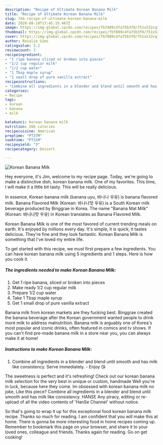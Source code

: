 ```yaml
---
description: "Recipe of Ultimate Korean Banana Milk"
title: "Recipe of Ultimate Korean Banana Milk"
slug: 744-recipe-of-ultimate-korean-banana-milk
date: 2020-08-10T17:45:19.467Z
image: https://img-global.cpcdn.com/recipes/fbf889c4fa75b3f0/751x532cq70/korean-banana-milk-recipe-main-photo.jpg
thumbnail: https://img-global.cpcdn.com/recipes/fbf889c4fa75b3f0/751x532cq70/korean-banana-milk-recipe-main-photo.jpg
cover: https://img-global.cpcdn.com/recipes/fbf889c4fa75b3f0/751x532cq70/korean-banana-milk-recipe-main-photo.jpg
author: Rosalie Sims
ratingvalue: 3.2
reviewcount: 3
recipeingredient:
- "1 ripe banana sliced or broken into pieces"
- "1/2 cup regular milk"
- "1/2 cup water"
- "1 Tbsp maple syrup"
- "1 small drop of pure vanilla extract"
recipeinstructions:
- "Combine all ingredients in a blender and blend until smooth and has milk like consistency. Serve immediately. Enjoy 😘"
categories:
- Recipe
tags:
- korean
- banana
- milk

katakunci: korean banana milk 
nutrition: 266 calories
recipecuisine: American
preptime: "PT37M"
cooktime: "PT31M"
recipeyield: "3"
recipecategory: Dessert

---
```



![Korean Banana Milk](https://img-global.cpcdn.com/recipes/fbf889c4fa75b3f0/751x532cq70/korean-banana-milk-recipe-main-photo.jpg)

Hey everyone, it's Jim, welcome to my recipe page. Today, we're going to make a distinctive dish, korean banana milk. One of my favorites. This time, I will make it a little bit tasty. This will be really delicious.

In essence, Korean banana milk (banana uyu, 바나나 우유) is banana flavored milk. Banana Flavored Milk (Korean: 바나나맛 우유) is a South Korean milk beverage produced by Binggrae in Korea. The name &#34;Banana Mat Milk&#34; (Korean: 바나나맛 우유) in Korean translates as Banana Flavored Milk.

Korean Banana Milk is one of the most favored of current trending meals on earth. It's enjoyed by millions every day. It's simple, it is quick, it tastes delicious. They're fine and they look fantastic. Korean Banana Milk is something that I've loved my entire life.


To get started with this recipe, we must first prepare a few ingredients. You can have korean banana milk using 5 ingredients and 1 steps. Here is how you cook it.

<!--inarticleads1-->

##### The ingredients needed to make Korean Banana Milk:

1. Get 1 ripe banana, sliced or broken into pieces
1. Make ready 1/2 cup regular milk
1. Prepare 1/2 cup water
1. Take 1 Tbsp maple syrup
1. Get 1 small drop of pure vanilla extract


Banana milk from korean markets are they fucking best. Binggrae created the banana beverage after the Korean government wanted people to drink more milk to address malnutrition. Banana milk is arguably one of Korea&#39;s most popular and iconic drinks, often featured in comics and tv shows. If you can&#39;t find pre-made banana milk in a store near you, you can always make it at home! 

<!--inarticleads2-->

##### Instructions to make Korean Banana Milk:

1. Combine all ingredients in a blender and blend until smooth and has milk like consistency. Serve immediately. - Enjoy 😘


The sweetness is perfect and it&#39;s refreshing! Check out our korean banana milk selection for the very best in unique or custom, handmade Well you&#39;re in luck, because here they come. Im obsessed with korean banana milk no joke, Like this piece? Combine all ingredients in a blender and blend until smooth and has milk like consistency. HANSE Any piracy, editing or re-upload of all the video contents of &#39;HanSe Channel&#39; without notice. 

So that's going to wrap it up for this exceptional food korean banana milk recipe. Thanks so much for reading. I am confident that you will make this at home. There is gonna be more interesting food in home recipes coming up. Remember to bookmark this page on your browser, and share it to your loved ones, colleague and friends. Thanks again for reading. Go on get cooking!
